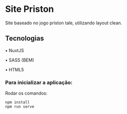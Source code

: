 # Site Priston

Site baseado no jogo priston tale, utilizando layout clean.

## Tecnologias

• NuxtJS

• SASS (BEM)

• HTML5

### Para inicializar a aplicação:

Rodar os comandos:

```
npm install
npm run serve
```
